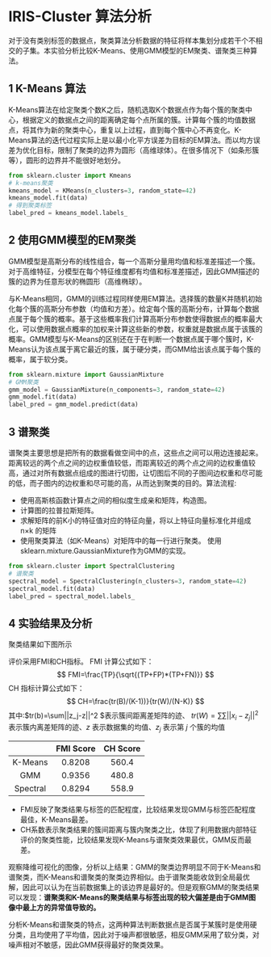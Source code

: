 # IRIS-Cluster 算法分析

对于没有类别标签的数据点，聚类算法分析数据的特征将样本集划分成若干个不相交的子集。本实验分析比较K-Means、使用GMM模型的EM聚类、谱聚类三种算法。

## 1 K-Means 算法
​		K-Means算法在给定聚类个数K之后，随机选取K个数据点作为每个簇的聚类中心，根据定义的数据点之间的距离确定每个点所属的簇。计算每个簇的均值数据点，将其作为新的聚类中心，重复以上过程，直到每个簇中心不再变化。
​		K-Means算法的迭代过程实际上是以最小化平方误差为目标的EM算法。而以均方误差为优化目标，限制了聚类的边界为圆形（高维球体）。在很多情况下（如条形簇等），圆形的边界并不能很好地划分。

```python
from sklearn.cluster import Kmeans
# k-means聚类
kmeans_model = KMeans(n_clusters=3, random_state=42)
kmeans_model.fit(data)
# 得到聚类标签
label_pred = kmeans_model.labels_
```
## 2 使用GMM模型的EM聚类
​		GMM模型是高斯分布的线性组合，每一个高斯分量用均值和标准差描述一个簇。对于高维特征，分模型在每个特征维度都有均值和标准差描述，因此GMM描述的簇的边界为任意形状的椭圆形（高维椭球）。  

​		与K-Means相同，GMM的训练过程同样使用EM算法。选择簇的数量K并随机初始化每个簇的高斯分布参数（均值和方差）。给定每个簇的高斯分布，计算每个数据点属于每个簇的概率。基于这些概率我们计算高斯分布参数使得数据点的概率最大化，可以使用数据点概率的加权来计算这些新的参数，权重就是数据点属于该簇的概率。
​		GMM模型与K-Means的区别还在于在判断一个数据点属于哪个簇时，K-Means认为该点属于离它最近的簇，属于硬分类，而GMM给出该点属于每个簇的概率，属于软分类。

```python
from sklearn.mixture import GaussianMixture
# GMM聚类
gmm_model = GaussianMixture(n_components=3, random_state=42)
gmm_model.fit(data)
label_pred = gmm_model.predict(data)
```
## 3 谱聚类
​		谱聚类主要思想是把所有的数据看做空间中的点，这些点之间可以用边连接起来。距离较远的两个点之间的边权重值较低，而距离较近的两个点之间的边权重值较高，通过对所有数据点组成的图进行切图，让切图后不同的子图间边权重和尽可能的低，而子图内的边权重和尽可能的高，从而达到聚类的目的。
​算法流程:

* 使用高斯核函数计算点之间的相似度生成亲和矩阵，构造图。
* 计算图的拉普拉斯矩阵。
* 求解矩阵的前K小的特征值对应的特征向量，将以上特征向量标准化并组成 n×k 的矩阵
* 使用聚类算法（如K-Means）对矩阵中的每一行进行聚类。
  使用sklearn.mixture.GaussianMixture作为GMM的实现。
```python
from sklearn.cluster import SpectralClustering
# 谱聚类
spectral_model = SpectralClustering(n_clusters=3, random_state=42)
spectral_model.fit(data)
label_pred = spectral_model.labels_
```
## 4 实验结果及分析

聚类结果如下图所示 

评价采用FMI和CH指标。
FMI 计算公式如下：
$$
FMI=\frac{TP}{\sqrt{(TP+FP)*(TP+FN)}}
$$
CH 指标计算公式如下：
$$
CH=\frac{tr(B)/(K-1))}{tr(W)/(N-K)}
$$
其中:$tr(b)=\sum||z_j-z||^2 $表示簇间距离差矩阵的迹、 $tr(W)=\sum\sum||x_i-z_j ||^2$ 表示簇内离差矩阵的迹、$z$ 表示数据集的均值、$z_j$  表示第  $j$ 个簇的均值	

|          | FMI Score | CH Score |
| :------: | :-------: | :------: |
| K-Means  |  0.8208   |  560.4   |
|   GMM    |  0.9356   |  480.8   |
| Spectral |  0.8294   |  558.9   |


* FMI反映了聚类结果与标签的匹配程度，比较结果发现GMM与标签匹配程度最佳，K-Means最差。
* CH系数表示聚类结果的簇间距离与簇内聚类之比，体现了利用数据内部特征评价的聚类性能，比较结果发现K-Means与谱聚类效果最优，GMM反而最差。

​   观察降维可视化的图像，分析以上结果：GMM的聚类边界明显不同于K-Means和谱聚类，而K-Means和谱聚类的聚类边界相似。由于谱聚类能收敛到全局最优解，因此可以认为在当前数据集上的该边界是最好的。但是观察GMM的聚类结果可以发现：**谱聚类和K-Means的聚类结果与标签出现的较大偏差是由于GMM图像中最上方的异常值导致的。**

​		分析K-Means和谱聚类的特点，这两种算法判断数据点是否属于某簇时是使用硬分类，且均使用了平均值，因此对于噪声都很敏感，相反GMM采用了软分类，对噪声相对不敏感，因此GMM获得最好的聚类效果。